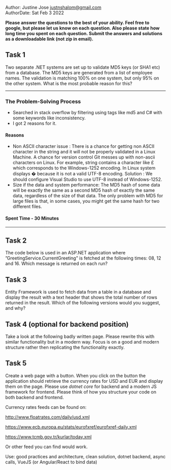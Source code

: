 Author:     Justine Jose <justnshalom@gmail.com>\
AuthorDate: Sat Feb 3 2022

**Please answer the questions to the best of your ability. Feel free to google, but please let us know on each question. Also please state how long time you spent on each question. Submit the answers and solutions as a downloadable link (not zip in email).**

## Task 1
Two separate .NET systems are set up to validate MD5 keys (or SHA1 etc) from a database. The MD5 keys are generated from a list of employee names. The validation is matching 100% on one system, but only 95% on the other system. What is the most probable reason for this?

----

### The Problem-Solving Process
- Searched in stack overflow by filtering using tags like md5 and C# with some keywords like inconsistency.
- I got 2 reasons for it.
#### Reasons
 - Non ASCII character issue : 
 There is a chance for getting non ASCII character in the string and it will not be properly validated in a Linux Machine.
A chance for  version control Git messes up with non-ascii characters on Linux.
For example, string contains a character like £ which corresponds to the Windows-1252 encoding. In Linux system displays � because it is not a valid UTF-8 encoding.
Solution : We should configure Visual Studio to use UTF-8 instead of Windows-1252.
- Size if the data and system performance: 
The MD5 hash of some data will be exactly the same as a second MD5 hash of exactly the same data, regardless of the size of that data. The only problem with MD5 for large files is that, in some cases, you might get the same hash for two different files.
#### Spent Time - 30 Minutes

----

## Task 2
The code below is used in an ASP.NET application where ”GreetingService.CurrentGreeting” is fetched at the following times: 08, 12 and 16. Which message is returned on each run?

## Task 3
Entity Framework is used to fetch data from a table in a database and display the result with a text header that shows the total number of rows returned in the result. Which of the following versions would you suggest, and why?

## Task 4 (optional for backend position)
Take a look at the following badly written page. Please rewrite this with similar functionality but in a modern way. Focus is on a good and modern structure rather then replicating the functionality exactly.

##
## Task 5
Create a web page with a button. When you click on the button the application should retrieve the currency rates for USD and EUR and display them on the page. Please use *dotnet core* for backend and a modern JS framework for frontend. Please think of how you structure your code on both backend and frontend.

Currency rates feeds can be found on: 

<http://www.floatrates.com/daily/usd.xml>

<https://www.ecb.europa.eu/stats/eurofxref/eurofxref-daily.xml>

<https://www.tcmb.gov.tr/kurlar/today.xml>

Or other feed you can find would work.


Use: good practices and architecture, clean solution, dotnet backend, async calls, VueJS (or Angular/React to bind data)
